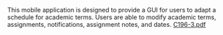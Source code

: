 This mobile application is designed to provide a GUI for users to adapt a schedule for academic terms. Users are able to modify academic terms, assignments, notifications, assignment notes, and dates. 
[C196-3.pdf](https://github.com/nedious/Term_V30/files/13922970/C196-3.pdf)
